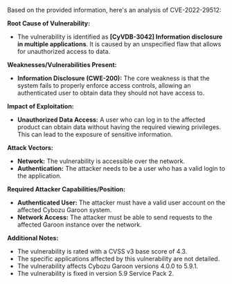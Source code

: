 Based on the provided information, here's an analysis of CVE-2022-29512:

**Root Cause of Vulnerability:**

*   The vulnerability is identified as **[CyVDB-3042] Information disclosure in multiple applications**. It is caused by an unspecified flaw that allows for unauthorized access to data.

**Weaknesses/Vulnerabilities Present:**

*   **Information Disclosure (CWE-200):** The core weakness is that the system fails to properly enforce access controls, allowing an authenticated user to obtain data they should not have access to.

**Impact of Exploitation:**

*   **Unauthorized Data Access:** A user who can log in to the affected product can obtain data without having the required viewing privileges. This can lead to the exposure of sensitive information.

**Attack Vectors:**

*   **Network:** The vulnerability is accessible over the network.
*   **Authentication:** The attacker needs to be a user who has a valid login to the application.

**Required Attacker Capabilities/Position:**

*   **Authenticated User:** The attacker must have a valid user account on the affected Cybozu Garoon system.
*   **Network Access:** The attacker must be able to send requests to the affected Garoon instance over the network.

**Additional Notes:**

*   The vulnerability is rated with a CVSS v3 base score of 4.3.
*   The specific applications affected by this vulnerability are not detailed.
*   The vulnerability affects Cybozu Garoon versions 4.0.0 to 5.9.1.
*   The vulnerability is fixed in version 5.9 Service Pack 2.